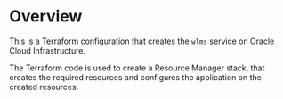 # Overview 
This is a Terraform configuration that creates the `wlms` service on Oracle Cloud Infrastructure. 

The Terraform code is used to create a Resource Manager stack, that creates the required resources and configures the application on the created resources.